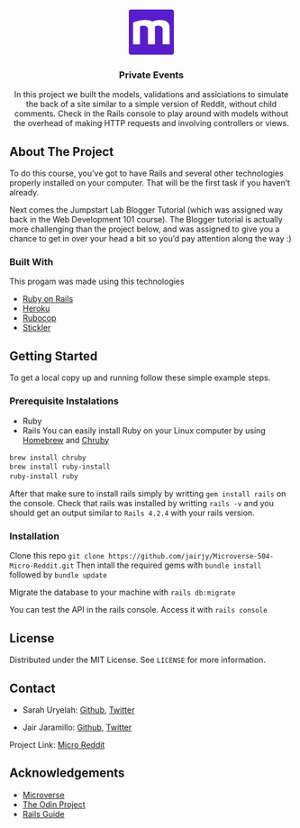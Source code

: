<!--
This is the first project of the Ruby on Rails section of the Microverse course	*** Thanks for checking out this README Template. If you have a suggestion that would
<!-- PROJECT LOGO -->
<br />
<p align="center">
  <a href="https://www.microverse.org/">
    <img src="./doc/microverse.png" alt="Logo" width="80" height="80">
  </a>

  <h3 align="center">Private Events</h3>

  <p align="center">
In this project we built the models, validations and assiciations to simulate the back of a site similar to a simple version of Reddit, without child comments. Check in the Rails console to play around with models without the overhead of making HTTP requests and involving controllers or views. <br />
  </p>
</p>

<!-- ABOUT THE PROJECT -->
## About The Project

To do this course, you’ve got to have Rails and several other technologies properly installed on your computer. That will be the first task if you haven’t already.

Next comes the Jumpstart Lab Blogger Tutorial (which was assigned way back in the Web Development 101 course). The Blogger tutorial is actually more challenging than the project below, and was assigned to give you a chance to get in over your head a bit so you’d pay attention along the way :)
### Built With
This progam was made using this technologies

* [Ruby on Rails](https://www.ruby-lang.org/en/)
* [Heroku](https://heroku.com/)
* [Rubocop](https://github.com/rubocop-hq/rubocop)
* [Stickler](https://stickler-ci.com/)



## Getting Started
To get a local copy up and running follow these simple example steps.
### Prerequisite Instalations
* Ruby
* Rails
You can easily install Ruby on your Linux computer by using [Homebrew](https://docs.brew.sh/) and [Chruby](https://github.com/postmodern/chruby)
```sh
brew install chruby
brew install ruby-install
ruby-install ruby
```
After that make sure to install rails simply by writting ```gem install rails``` on the console. 
Check that rails was installed by writting ```rails -v``` and you should get an output similar to ```Rails 4.2.4``` with your rails version.

### Installation

Clone this repo ```git clone https://github.com/jairjy/Microverse-504-Micro-Reddit.git``` 
Then intall the required gems with ```bundle install``` followed by ```bundle update```

Migrate the database to your machine with ```rails db:migrate```

You can test the API in the rails console. Access it with ```rails console```

## License

Distributed under the MIT License. See `LICENSE` for more information.



<!-- CONTACT -->
## Contact


* Sarah Uryelah: [Github](https://github.com/uryela), [Twitter](https://twitter.com/uryela
)

* Jair Jaramillo: [Github](https://github.com/jairjy), [Twitter](https://twitter.com/jairjy)

Project Link: [Micro Reddit](https://github.com/jairjy/Microverse-504-Micro-Reddit/tree/micro-reddit)

<!-- ACKNOWLEDGEMENTS -->
## Acknowledgements
* [Microverse](https://www.microverse.org/)
* [The Odin Project](https://www.theodinproject.com/)
* [Rails Guide](https://guides.rubyonrails.org)